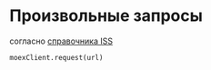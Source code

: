# Произвольные запросы

согласно [справочника ISS](https://iss.moex.com/iss/reference/)

```
moexClient.request(url)
```
